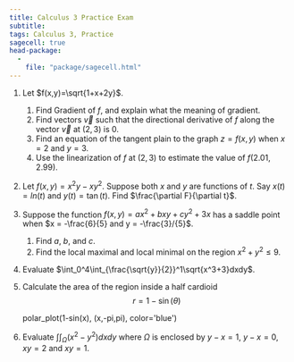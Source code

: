 ```yaml
---
title: Calculus 3 Practice Exam
subtitle: 
tags: Calculus 3, Practice
sagecell: true
head-package:
  -
    file: "package/sagecell.html"
---
```


1. Let $f(x,y)=\sqrt{1+x+2y}$.
	1. Find Gradient of $f$, and explain what the meaning of gradient.
	2. Find vectors $\vec{v}$ such that the directional derivative of $f$ along the vector $\vec{v}$ at $(2,3)$ is $0$.
	3. Find an equation of the tangent plain to the graph $z=f(x,y)$ when $x=2$ and $y=3$.
	3. Use the linearization of $f$ at $(2,3)$ to estimate the value of $f(2.01,2.99)$.

2. Let $f(x,y)=x^2y-xy^2$. Suppose both $x$ and $y$ are functions of $t$. Say $x(t)=ln(t)$ and $y(t)=\tan(t)$. Find $\frac{\partial F}{\partial t}$.


3. Suppose the function $f(x,y)=ax^2+bxy+cy^2+3x$ has a saddle point when $x = -\frac{6}{5} and y = -\frac{3}/{5}$. 
	1. Find $a$, $b$, and $c$.
	2. Find the local maximal and local minimal on the region $x^2+y^2\leq 9$.  

4. Evaluate $\int_0^4\int_{\frac{\sqrt{y}}{2}}^1\sqrt{x^3+3}dxdy$.

5. Calculate the area of the region inside a half cardioid
$$r=1-\sin(\theta)$$ 	
    <div class="compute">
    polar_plot(1-sin(x), (x,-pi,pi), color='blue')
    </div>

6. Evaluate $\int\int_\Omega (x^2-y^2)dxdy$ where $\Omega$ is enclosed by $y-x=1$, $y-x=0$, $xy=2$ and $xy=1$. 